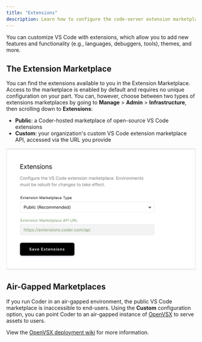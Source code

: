 ```yaml
---
title: "Extensions"
description: Learn how to configure the code-server extension marketplace .
---
```


You can customize VS Code with extensions, which allow you to add new features
and functionality (e.g., languages, debuggers, tools), themes, and more.

## The Extension Marketplace

You can find the extensions available to you in the Extension Marketplace.
Access to the marketplace is enabled by default and requires no unique
configuration on your part. You can, however, choose between two types of
extensions marketplaces by going to **Manage** > **Admin** > **Infrastructure**,
then scrolling down to **Extensions**:

- **Public**: a Coder-hosted marketplace of open-source VS Code extensions
- **Custom**: your organization's custom VS Code extension marketplace API,
  accessed via the URL you provide

![Configuring Extensions Marketplace](../../assets/configure-extensions.png)

## Air-Gapped Marketplaces

If you run Coder in an air-gapped environment, the public VS Code marketplace is
inaccessible to end-users. Using the **Custom** configuration option, you can
point Coder to an air-gapped instance of
[OpenVSX](https://github.com/eclipse/openvsx) to serve assets to users.

View the [OpenVSX deployment wiki] for more information.

[OpenVSX deployment wiki]:
https://github.com/eclipse/openvsx/wiki/Deploying-Open-VSX
